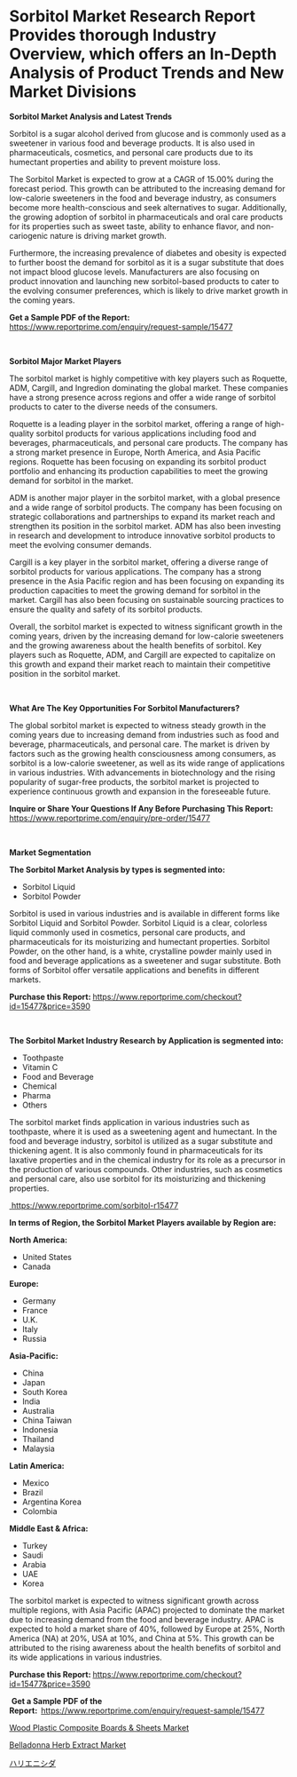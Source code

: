<p><h1>Sorbitol Market Research Report Provides thorough Industry Overview, which offers an In-Depth Analysis of Product Trends and New Market Divisions</h1></p><p><strong>Sorbitol Market Analysis and Latest Trends</strong></p>
<p><p>Sorbitol is a sugar alcohol derived from glucose and is commonly used as a sweetener in various food and beverage products. It is also used in pharmaceuticals, cosmetics, and personal care products due to its humectant properties and ability to prevent moisture loss.</p><p>The Sorbitol Market is expected to grow at a CAGR of 15.00% during the forecast period. This growth can be attributed to the increasing demand for low-calorie sweeteners in the food and beverage industry, as consumers become more health-conscious and seek alternatives to sugar. Additionally, the growing adoption of sorbitol in pharmaceuticals and oral care products for its properties such as sweet taste, ability to enhance flavor, and non-cariogenic nature is driving market growth.</p><p>Furthermore, the increasing prevalence of diabetes and obesity is expected to further boost the demand for sorbitol as it is a sugar substitute that does not impact blood glucose levels. Manufacturers are also focusing on product innovation and launching new sorbitol-based products to cater to the evolving consumer preferences, which is likely to drive market growth in the coming years.</p></p>
<p><strong>Get a Sample PDF of the Report:&nbsp;</strong> <a href="https://www.reportprime.com/enquiry/request-sample/15477">https://www.reportprime.com/enquiry/request-sample/15477</a></p>
<p>&nbsp;</p>
<p><strong>Sorbitol Major Market Players</strong></p>
<p><p>The sorbitol market is highly competitive with key players such as Roquette, ADM, Cargill, and Ingredion dominating the global market. These companies have a strong presence across regions and offer a wide range of sorbitol products to cater to the diverse needs of the consumers.</p><p>Roquette is a leading player in the sorbitol market, offering a range of high-quality sorbitol products for various applications including food and beverages, pharmaceuticals, and personal care products. The company has a strong market presence in Europe, North America, and Asia Pacific regions. Roquette has been focusing on expanding its sorbitol product portfolio and enhancing its production capabilities to meet the growing demand for sorbitol in the market.</p><p>ADM is another major player in the sorbitol market, with a global presence and a wide range of sorbitol products. The company has been focusing on strategic collaborations and partnerships to expand its market reach and strengthen its position in the sorbitol market. ADM has also been investing in research and development to introduce innovative sorbitol products to meet the evolving consumer demands.</p><p>Cargill is a key player in the sorbitol market, offering a diverse range of sorbitol products for various applications. The company has a strong presence in the Asia Pacific region and has been focusing on expanding its production capacities to meet the growing demand for sorbitol in the market. Cargill has also been focusing on sustainable sourcing practices to ensure the quality and safety of its sorbitol products.</p><p>Overall, the sorbitol market is expected to witness significant growth in the coming years, driven by the increasing demand for low-calorie sweeteners and the growing awareness about the health benefits of sorbitol. Key players such as Roquette, ADM, and Cargill are expected to capitalize on this growth and expand their market reach to maintain their competitive position in the sorbitol market.</p></p>
<p>&nbsp;</p>
<p><strong>What Are The Key Opportunities For Sorbitol Manufacturers?</strong></p>
<p><p>The global sorbitol market is expected to witness steady growth in the coming years due to increasing demand from industries such as food and beverage, pharmaceuticals, and personal care. The market is driven by factors such as the growing health consciousness among consumers, as sorbitol is a low-calorie sweetener, as well as its wide range of applications in various industries. With advancements in biotechnology and the rising popularity of sugar-free products, the sorbitol market is projected to experience continuous growth and expansion in the foreseeable future.</p></p>
<p><strong>Inquire or Share Your Questions If Any Before Purchasing This Report:</strong> <a href="https://www.reportprime.com/enquiry/pre-order/15477">https://www.reportprime.com/enquiry/pre-order/15477</a></p>
<p>&nbsp;</p>
<p><strong>Market Segmentation</strong></p>
<p><strong>The Sorbitol Market Analysis by types is segmented into:</strong></p>
<p><ul><li>Sorbitol Liquid</li><li>Sorbitol Powder</li></ul></p>
<p><p>Sorbitol is used in various industries and is available in different forms like Sorbitol Liquid and Sorbitol Powder. Sorbitol Liquid is a clear, colorless liquid commonly used in cosmetics, personal care products, and pharmaceuticals for its moisturizing and humectant properties. Sorbitol Powder, on the other hand, is a white, crystalline powder mainly used in food and beverage applications as a sweetener and sugar substitute. Both forms of Sorbitol offer versatile applications and benefits in different markets.</p></p>
<p><strong>Purchase this Report:&nbsp;</strong><a href="https://www.reportprime.com/checkout?id=15477&price=3590">https://www.reportprime.com/checkout?id=15477&price=3590</a></p>
<p>&nbsp;</p>
<p><strong>The Sorbitol Market Industry Research by Application is segmented into:</strong></p>
<p><ul><li>Toothpaste</li><li>Vitamin C</li><li>Food and Beverage</li><li>Chemical</li><li>Pharma</li><li>Others</li></ul></p>
<p><p>The sorbitol market finds application in various industries such as toothpaste, where it is used as a sweetening agent and humectant. In the food and beverage industry, sorbitol is utilized as a sugar substitute and thickening agent. It is also commonly found in pharmaceuticals for its laxative properties and in the chemical industry for its role as a precursor in the production of various compounds. Other industries, such as cosmetics and personal care, also use sorbitol for its moisturizing and thickening properties.</p></p>
<p><a href="https://www.reportprime.com/sorbitol-r15477">&nbsp;https://www.reportprime.com/sorbitol-r15477</a></p>
<p><strong>In terms of Region, the Sorbitol Market Players available by Region are:</strong></p>
<p>
    <p> <strong> North America: </strong>
        <ul>
            <li>United States</li>
            <li>Canada</li>
        </ul>
        </p> 
    <p> <strong> Europe: </strong>
        <ul>
            <li>Germany</li>
            <li>France</li>
            <li>U.K.</li>
            <li>Italy</li>
            <li>Russia</li>
        </ul>
        </p> 
    <p> <strong> Asia-Pacific: </strong>
        <ul>
            <li>China</li>
            <li>Japan</li>
            <li>South Korea</li>
            <li>India</li>
            <li>Australia</li>
            <li>China Taiwan</li>
            <li>Indonesia</li>
            <li>Thailand</li>
            <li>Malaysia</li>
        </ul>
        </p> 
    <p> <strong> Latin America: </strong>
        <ul>
            <li>Mexico</li>
            <li>Brazil</li>
            <li>Argentina Korea</li>
            <li>Colombia</li>
        </ul>
        </p> 
    <p> <strong> Middle East & Africa: </strong>
        <ul>
            <li>Turkey</li>
            <li>Saudi</li>
            <li>Arabia</li>
            <li>UAE</li>
            <li>Korea</li>
        </ul>
    </p>
    </p>
<p><p>The sorbitol market is expected to witness significant growth across multiple regions, with Asia Pacific (APAC) projected to dominate the market due to increasing demand from the food and beverage industry. APAC is expected to hold a market share of 40%, followed by Europe at 25%, North America (NA) at 20%, USA at 10%, and China at 5%. This growth can be attributed to the rising awareness about the health benefits of sorbitol and its wide applications in various industries.</p></p>
<p><strong>Purchase this Report: </strong><a href="https://www.reportprime.com/checkout?id=15477&price=3590">https://www.reportprime.com/checkout?id=15477&price=3590</a></p>
<p>&nbsp;<strong>Get a Sample PDF of the Report:&nbsp;&nbsp;</strong><a href="https://www.reportprime.com/enquiry/request-sample/15477">https://www.reportprime.com/enquiry/request-sample/15477</a></p>
<p><strong></strong></p>
<p><p><a href="https://www.linkedin.com/pulse/wood-plastic-composite-boards-amp-sheets-market-size-2024-2031-hdbre?trackingId=6GTSwHauMzyvDgMpHUuxnA%3D%3D">Wood Plastic Composite Boards & Sheets Market</a></p><p><a href="https://www.linkedin.com/pulse/belladonna-herb-extract-market-size-trends-growth-outlook-forecasted-mmpme?trackingId=yVEvfL0%2FCaKaTHQHbRxT1g%3D%3D">Belladonna Herb Extract Market</a></p><p><a href="https://medium.com/@amandasantosxavier51/%E3%82%B4%E3%83%BC%E3%82%B9%E5%B8%82%E5%A0%B4%E3%81%AE%E3%82%B5%E3%82%A4%E3%82%BA%E3%81%A8%E5%B8%82%E5%A0%B4%E5%8B%95%E5%90%91-%E5%AE%8C%E5%85%A8%E3%81%AA%E6%A5%AD%E7%95%8C%E6%A6%82%E8%A6%81-2024%E5%B9%B4%E3%81%8B%E3%82%892031%E5%B9%B4%E3%81%BE%E3%81%A7-51538407c039">ハリエニシダ</a></p></p>